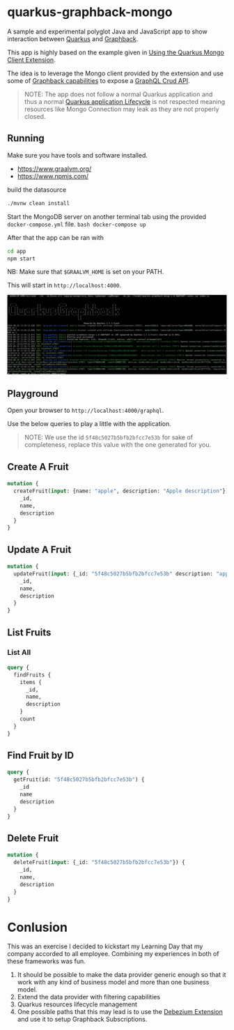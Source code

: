 
# quarkus-graphback-mongo

A sample and experimental polyglot Java and JavaScript app to show interaction between [Quarkus](https://quarkus.io/) and [Graphback](https://graphback.dev/).

This app is highly based on the example given in [Using the Quarkus Mongo Client Extension](https://quarkus.io/guides/mongodb). 

The idea is to leverage the Mongo client provided by the extension and use some of [Graphback capabilities](https://graphback.dev/docs/crud/overview) 
to expose a [GraphQL Crud API](https://graphqlcrud.org/).

> NOTE: The app does not follow a normal Quarkus application and thus a normal [Quarkus application Lifecycle](https://quarkus.io/guides/lifecycle) is not respected meaning resources 
> like Mongo Connection may leak as they are not properly closed.     

## Running 

Make sure you have tools and software installed. 

- https://www.graalvm.org/ 
- https://www.npmjs.com/

build the datasource
```bash
./mvnw clean install
```

Start the MongoDB server on another terminal tab using the provided `docker-compose.yml` file.
``bash
docker-compose up
``

After that the app can be ran with
```bash
cd app
npm start
```

NB: Make sure that `$GRAALVM_HOME` is set on your PATH.

This will start in `http://localhost:4000`.

![App Started](quarkus-graphback.png)

## Playground

Open your browser to `http://localhost:4000/graphql`.

Use the below queries to play a little with the application. 

> NOTE: We use the id `5f48c5027b5bfb2bfcc7e53b` for sake of completeness, replace this value with the one generated for you. 

## Create A Fruit

```graphql
mutation {
  createFruit(input: {name: "apple", description: "Apple description"}) {
    _id, 
    name,
    description
  }
}
```

## Update A Fruit

```graphql
mutation {
  updateFruit(input: {_id: "5f48c5027b5bfb2bfcc7e53b" description: "apple long description"}) {
    _id, 
    name,
    description
  }
}
```

## List Fruits

### List All

```graphql
query {
  findFruits {
    items {
      _id,
      name,
      description
    }
    count
  }
}
```

## Find Fruit by ID

```graphql
query { 
  getFruit(id: "5f48c5027b5bfb2bfcc7e53b") {
    _id
    name
    description
  }
}
```

## Delete Fruit

```graphql
mutation {
  deleteFruit(input: {_id: "5f48c5027b5bfb2bfcc7e53b"}) {
    _id, 
    name,
    description
  }
}
```

# Conlusion

This was an exercise I decided to kickstart my Learning Day that my company accorded to all employee. Combining my experiences in both of these frameworks was fun. 
1. It should be possible to make the data provider generic enough so that it work with any kind of business model and more than one business model.
2. Extend the data provider with filtering capabilities
3. Quarkus resources lifecycle management
4. One possible paths that this may lead is to use the [Debezium Extension](https://debezium.io/documentation/reference/integrations/outbox.html) and use it to setup Graphback Subscriptions. 